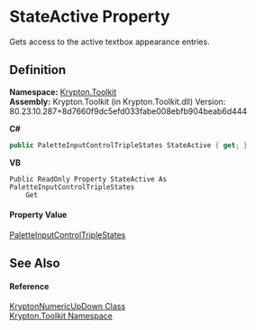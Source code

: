 # StateActive Property


Gets access to the active textbox appearance entries.



## Definition
**Namespace:** <a href="79d2eac2-21f4-54ff-7552-b20c33c30600.md">Krypton.Toolkit</a>  
**Assembly:** Krypton.Toolkit (in Krypton.Toolkit.dll) Version: 80.23.10.287+8d7660f9dc5efd033fabe008ebfb904beab6d444

**C#**
``` C#
public PaletteInputControlTripleStates StateActive { get; }
```
**VB**
``` VB
Public ReadOnly Property StateActive As PaletteInputControlTripleStates
	Get
```



#### Property Value
<a href="c5e5d9ac-a577-68f5-59d9-c698d47b659b.md">PaletteInputControlTripleStates</a>

## See Also


#### Reference
<a href="f775e1c8-d9c8-e1fb-1da4-8807a9c2f3fc.md">KryptonNumericUpDown Class</a>  
<a href="79d2eac2-21f4-54ff-7552-b20c33c30600.md">Krypton.Toolkit Namespace</a>  
